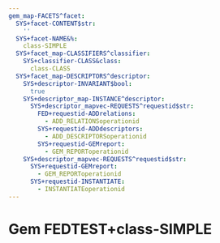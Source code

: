 ```yaml
---
gem_map-FACETS^facet:
  SYS+facet-CONTENT$str:
    ''
  SYS+facet-NAME&%:
    class-SIMPLE
  SYS+facet_map-CLASSIFIERS^classifier:
    SYS+classifier-CLASS&class:
      class-CLASS
  SYS+facet_map-DESCRIPTORS^descriptor:
    SYS+descriptor-INVARIANT$bool:
      true
    SYS+descriptor_map-INSTANCE^descriptor:
      SYS+descriptor_mapvec-REQUESTS^requestid$str:
        FED+requestid-ADDrelations:
          - ADD_RELATIONSoperationid
        SYS+requestid-ADDdescriptors:
          - ADD_DESCRIPTORSoperationid
        SYS+requestid-GEMreport:
          - GEM_REPORToperationid
    SYS+descriptor_mapvec-REQUESTS^requestid$str:
      SYS+requestid-GEMreport:
        - GEM_REPORToperationid
      SYS+requestid-INSTANTIATE:
        - INSTANTIATEoperationid
---
```

# Gem FEDTEST+class-SIMPLE

